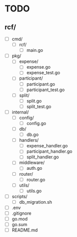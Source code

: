 # TODO

## rcf/

- [ ] cmd/
  - [ ] rcf/
    - [ ] main.go
- [ ] pkg/
  - [ ] expense/
    - [ ] expense.go
    - [ ] expense_test.go
  - [ ] participant/
    - [ ] participant.go
    - [ ] participant_test.go
  - [ ] split/
    - [ ] split.go
    - [ ] split_test.go
- [ ] internal/
  - [ ] config/
    - [ ] config.go
  - [ ] db/
    - [ ] db.go
  - [ ] handlers/
    - [ ] expense_handler.go
    - [ ] participant_handler.go
    - [ ] split_handler.go
  - [ ] middleware/
    - [ ] auth.go
  - [ ] router/
    - [ ] router.go
  - [ ] utils/
    - [ ] utils.go
- [ ] scripts/
  - [ ] db_migration.sh
- [ ] .env
- [ ] .gitignore
- [ ] go.mod
- [ ] go.sum
- [ ] README.md
